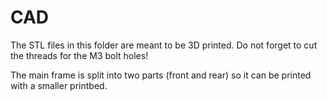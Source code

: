 # CAD

The STL files in this folder are meant to be 3D printed. Do not forget to cut the threads for the M3 bolt holes!

The main frame is split into two parts (front and rear) so it can be printed with a smaller printbed.


